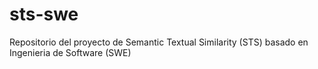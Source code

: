 # sts-swe
Repositorio del proyecto de Semantic Textual Similarity (STS) basado en Ingenieria de Software (SWE)
